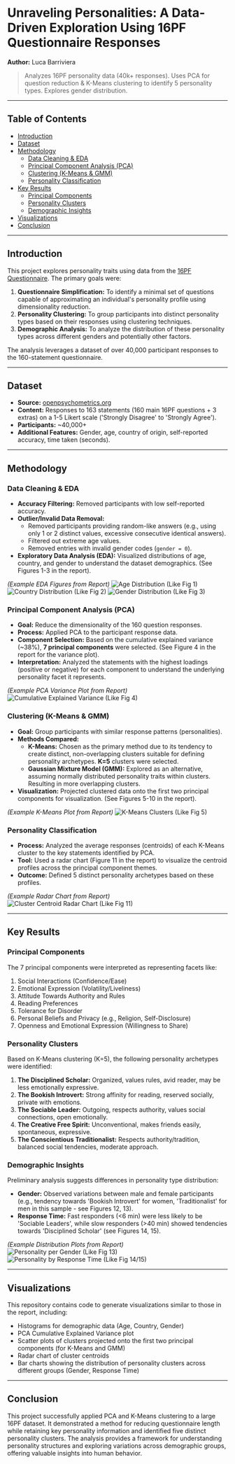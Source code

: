 # Unraveling Personalities: A Data-Driven Exploration Using 16PF Questionnaire Responses

**Author:** Luca Barriviera

> Analyzes 16PF personality data (40k+ responses). Uses PCA for question reduction & K-Means clustering to identify 5 personality types. Explores gender distribution.

---

## Table of Contents

-   [Introduction](#introduction)
-   [Dataset](#dataset)
-   [Methodology](#methodology)
    -   [Data Cleaning & EDA](#data-cleaning--eda)
    -   [Principal Component Analysis (PCA)](#principal-component-analysis-pca)
    -   [Clustering (K-Means & GMM)](#clustering-k-means--gmm)
    -   [Personality Classification](#personality-classification)
-   [Key Results](#key-results)
    -   [Principal Components](#principal-components)
    -   [Personality Clusters](#personality-clusters)
    -   [Demographic Insights](#demographic-insights)
-   [Visualizations](#visualizations)
-   [Conclusion](#conclusion)

---

## Introduction

This project explores personality traits using data from the [16PF Questionnaire](https://en.wikipedia.org/wiki/16PF_Questionnaire). The primary goals were:

1.  **Questionnaire Simplification:** To identify a minimal set of questions capable of approximating an individual's personality profile using dimensionality reduction.
2.  **Personality Clustering:** To group participants into distinct personality types based on their responses using clustering techniques.
3.  **Demographic Analysis:** To analyze the distribution of these personality types across different genders and potentially other factors.

The analysis leverages a dataset of over 40,000 participant responses to the 160-statement questionnaire.

---

## Dataset

-   **Source:** [openpsychometrics.org](https://openpsychometrics.org/)
-   **Content:** Responses to 163 statements (160 main 16PF questions + 3 extras) on a 1-5 Likert scale ('Strongly Disagree' to 'Strongly Agree').
-   **Participants:** ~40,000+
-   **Additional Features:** Gender, age, country of origin, self-reported accuracy, time taken (seconds).

---

## Methodology

### Data Cleaning & EDA

-   **Accuracy Filtering:** Removed participants with low self-reported accuracy.
-   **Outlier/Invalid Data Removal:**
    -   Removed participants providing random-like answers (e.g., using only 1 or 2 distinct values, excessive consecutive identical answers).
    -   Filtered out extreme age values.
    -   Removed entries with invalid gender codes (`gender = 0`).
-   **Exploratory Data Analysis (EDA):** Visualized distributions of age, country, and gender to understand the dataset demographics. (See Figures 1-3 in the report).

*(Example EDA Figures from Report)*
![Age Distribution (Like Fig 1)](images/ages_h.png)
![Country Distribution (Like Fig 2)](images/country_h.png)
![Gender Distribution (Like Fig 3)](images/gender_h.png)

### Principal Component Analysis (PCA)

-   **Goal:** Reduce the dimensionality of the 160 question responses.
-   **Process:** Applied PCA to the participant response data.
-   **Component Selection:** Based on the cumulative explained variance (~38%), **7 principal components** were selected. (See Figure 4 in the report for the variance plot).
-   **Interpretation:** Analyzed the statements with the highest loadings (positive or negative) for each component to understand the underlying personality facet it represents.

*(Example PCA Variance Plot from Report)*
![Cumulative Explained Variance (Like Fig 4)](images/cev.png)

### Clustering (K-Means & GMM)

-   **Goal:** Group participants with similar response patterns (personalities).
-   **Methods Compared:**
    -   **K-Means:** Chosen as the primary method due to its tendency to create distinct, non-overlapping clusters suitable for defining personality archetypes. **K=5** clusters were selected.
    -   **Gaussian Mixture Model (GMM):** Explored as an alternative, assuming normally distributed personality traits within clusters. Resulting in more overlapping clusters.
-   **Visualization:** Projected clustered data onto the first two principal components for visualization. (See Figures 5-10 in the report).

*(Example K-Means Plot from Report)*
![K-Means Clusters (Like Fig 5)](images/kmeans.png)

### Personality Classification

-   **Process:** Analyzed the average responses (centroids) of each K-Means cluster to the key statements identified by PCA.
-   **Tool:** Used a radar chart (Figure 11 in the report) to visualize the centroid profiles across the principal component themes.
-   **Outcome:** Defined 5 distinct personality archetypes based on these profiles.

*(Example Radar Chart from Report)*
![Cluster Centroid Radar Chart (Like Fig 11)](images/radar.png)

---

## Key Results

### Principal Components

The 7 principal components were interpreted as representing facets like:

1.  Social Interactions (Confidence/Ease)
2.  Emotional Expression (Volatility/Liveliness)
3.  Attitude Towards Authority and Rules
4.  Reading Preferences
5.  Tolerance for Disorder
6.  Personal Beliefs and Privacy (e.g., Religion, Self-Disclosure)
7.  Openness and Emotional Expression (Willingness to Share)

### Personality Clusters

Based on K-Means clustering (K=5), the following personality archetypes were identified:

1.  **The Disciplined Scholar:** Organized, values rules, avid reader, may be less emotionally expressive.
2.  **The Bookish Introvert:** Strong affinity for reading, reserved socially, private with emotions.
3.  **The Sociable Leader:** Outgoing, respects authority, values social connections, open emotionally.
4.  **The Creative Free Spirit:** Unconventional, makes friends easily, spontaneous, expressive.
5.  **The Conscientious Traditionalist:** Respects authority/tradition, balanced social tendencies, moderate approach.

### Demographic Insights

Preliminary analysis suggests differences in personality type distribution:

-   **Gender:** Observed variations between male and female participants (e.g., tendency towards 'Bookish Introvert' for women, 'Traditionalist' for men in this sample - see Figures 12, 13).
-   **Response Time:** Fast responders (<6 min) were less likely to be 'Sociable Leaders', while slow responders (>40 min) showed tendencies towards 'Disciplined Scholar' (see Figures 14, 15).

*(Example Distribution Plots from Report)*
![Personality per Gender (Like Fig 13)](images/3_h.png)
![Personality by Response Time (Like Fig 14/15)](images/fast.png)

---

## Visualizations

This repository contains code to generate visualizations similar to those in the report, including:

-   Histograms for demographic data (Age, Country, Gender)
-   PCA Cumulative Explained Variance plot
-   Scatter plots of clusters projected onto the first two principal components (for K-Means and GMM)
-   Radar chart of cluster centroids
-   Bar charts showing the distribution of personality clusters across different groups (Gender, Response Time)

---

## Conclusion

This project successfully applied PCA and K-Means clustering to a large 16PF dataset. It demonstrated a method for reducing questionnaire length while retaining key personality information and identified five distinct personality clusters. The analysis provides a framework for understanding personality structures and exploring variations across demographic groups, offering valuable insights into human behavior.
